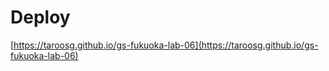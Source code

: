 # Deploy

[https://taroosg.github.io/gs-fukuoka-lab-06](https://taroosg.github.io/gs-fukuoka-lab-06)

